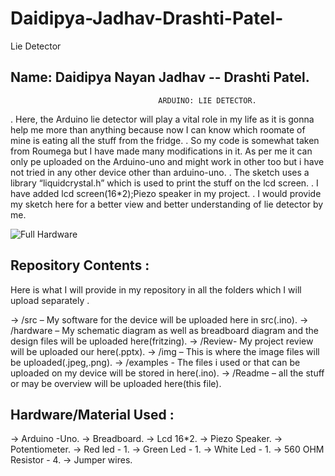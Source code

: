 # Daidipya-Jadhav-Drashti-Patel-
Lie Detector

  Name: Daidipya Nayan Jadhav -- Drashti Patel.
-------------------------------------------------



                                     ARDUINO: LIE DETECTOR.

.  Here, the Arduino lie detector will play a vital role in my life as it is gonna help me more than anything because now I can know which roomate of mine is eating all the        stuff from the fridge.
.  So my code is somewhat taken from Roumega but I have made many modifications in it. As per me it can only pe uploaded on the Arduino-uno and might work in other too but i        have not tried in any other device other than arduino-uno.
.  The sketch uses a library “liquidcrystal.h” which is used to print the stuff on the lcd screen.
.  I have added lcd screen(16*2);Piezo speaker in my project.
.  I would provide my sketch here for a better view and better understanding of lie detector by me.


![Full Hardware](https://user-images.githubusercontent.com/72887751/101454360-7a4e6380-38f6-11eb-9664-88d58f7620bd.jpg)


Repository Contents :
----------------------------------------------
Here is what I will provide in my repository in all the folders which I will upload separately .

->  /src – My software for the device will be uploaded here in src(.ino).
-> /hardware – My schematic diagram as well as breadboard diagram and the design files will be uploaded here(fritzing).
-> /Review- My project review will be uploaded our here(.pptx).
-> /img – This is where the image files will be uploaded(.jpeg,.png).
-> /examples - The files i used or that can be uploaded on my device will be stored in here(.ino).
-> /Readme – all the stuff or may be overview will be uploaded here(this file).

Hardware/Material Used :
----------------------------------------------

-> Arduino -Uno.
-> Breadboard.
-> Lcd 16*2.
-> Piezo Speaker.
-> Potentiometer.
-> Red led - 1.
-> Green Led - 1.
-> White Led - 1.
-> 560 OHM Resistor - 4.
-> Jumper wires.
